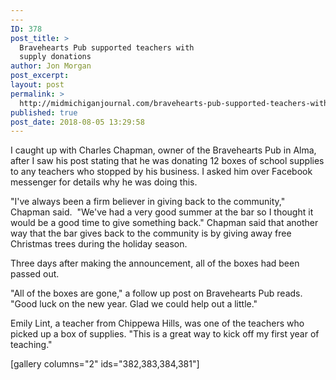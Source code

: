 ```yaml
---
---
ID: 378
post_title: >
  Bravehearts Pub supported teachers with
  supply donations
author: Jon Morgan
post_excerpt:
layout: post
permalink: >
  http://midmichiganjournal.com/bravehearts-pub-supported-teachers-with-supply-donations
published: true
post_date: 2018-08-05 13:29:58
---
```

I caught up with Charles Chapman, owner of the Bravehearts Pub in Alma, after I saw his post stating that he was donating 12 boxes of school supplies to any teachers who stopped by his business. I asked him over Facebook messenger for details why he was doing this.

"I've always been a firm believer in giving back to the community," Chapman said.  "We've had a very good summer at the bar so I thought it would be a good time to give something back." Chapman said that another way that the bar gives back to the community is by giving away free Christmas trees during the holiday season.

Three days after making the announcement, all of the boxes had been passed out.

"All of the boxes are gone," a follow up post on Bravehearts Pub reads. "Good luck on the new year. Glad we could help out a little."

Emily Lint, a teacher from Chippewa Hills, was one of the teachers who picked up a box of supplies. "This is a great way to kick off my first year of teaching."

[gallery columns="2" ids="382,383,384,381"]

&nbsp;